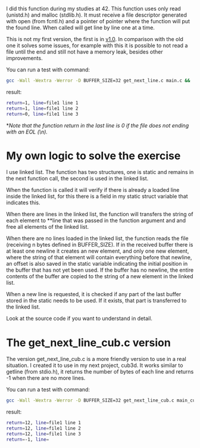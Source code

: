 I did this function during my studies at 42. This function uses only read (unistd.h) and malloc (stdlib.h). It must receive a file descriptor generated with open (from fcntl.h) and a pointer of pointer where the function will put the found line. When called will get line by line one at a time.

This is not my first version, the first is in [v1.0](https://github.com/roneyrogerio/get_next_line/tree/v1.0). In comparison with the old one it solves some issues, for example with this it is possible to not read a file until the end and still not have a memory leak, besides other improvements.

You can run a test with command:
```bash
gcc -Wall -Wextra -Werror -D BUFFER_SIZE=32 get_next_line.c main.c && ./a.out
```
result:
```bash
return=1, line=file1 line 1
return=1, line=file1 line 2
return=0, line=file1 line 3
```
**Note that the function return in the last line is 0 if the file does not ending with an EOL (\\n).*

# My own logic to solve the exercise

I use linked list. The function has two structures, one is static and remains in the next function call, the second is used in the linked list.

When the function is called it will verify if there is already a loaded line inside the linked list, for this there is a field in my static struct variable that indicates this.

When there are lines in the linked list, the function will transfers the string of each element to **line that was passed in the function argument and and free all elements of the linked list.

When there are no lines loaded in the linked list, the function reads the file (receiving n bytes defined in BUFFER_SIZE). If in the received buffer there is at least one newline it creates an new element, and only one new element, where the string of that element will contain everything before that newline, an offset is also saved in the static variable indicating the initial position in the buffer that has not yet been used. If the buffer has no newline, the entire contents of the buffer are copied to the string of a new element in the linked list.

When a new line is requested, it is checked if any part of the last buffer stored in the static needs to be used. If it exists, that part is transferred to the linked list.

Look at the source code if you want to understand in detail.

# The get_next_line_cub.c version

The version get_next_line_cub.c is a more friendly version to use in a real situation. I created it to use in my next project, cub3d. It works similar to getline (from stdio.h), it returns the number of bytes of each line and returns -1 when there are no more lines.

You can run a test with command:
```bash
gcc -Wall -Wextra -Werror -D BUFFER_SIZE=32 get_next_line_cub.c main_cub.c && ./a.out
```
result:
```bash
return=12, line=file1 line 1
return=12, line=file1 line 2
return=12, line=file1 line 3
return=-1, line=
```
